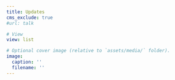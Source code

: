 ```yaml
---
title: Updates
cms_exclude: true
#url: talk

# View
view: list

# Optional cover image (relative to `assets/media/` folder).
image:
  caption: ''
  filename: ''
---
```

